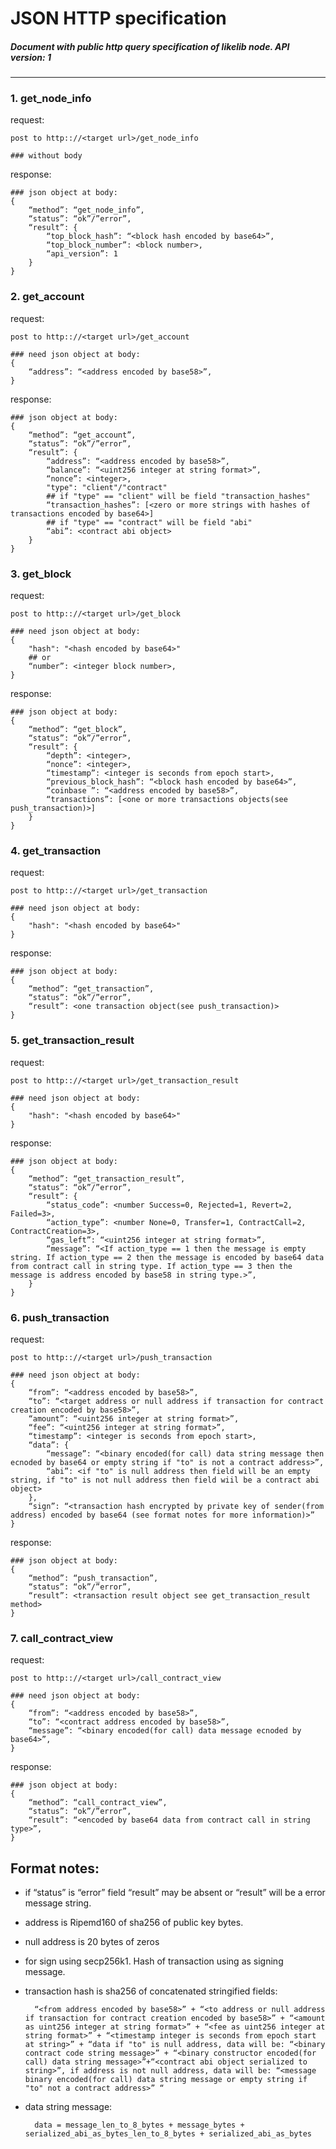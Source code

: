 # JSON HTTP specification
##### Document with public http query specification of likelib node. API version: 1

---

### 1. get_node_info

request: 
	
	post to http:://<target url>/get_node_info
	
	### without body

response:

	### json object at body:
	{
		“method”: “get_node_info”,
		“status”: “ok”/”error”,
		“result”: {
			“top_block_hash”: “<block hash encoded by base64>”,
			“top_block_number”: <block number>,
			“api_version”: 1
		}
	}

### 2. get_account

request:

	post to http:://<target url>/get_account
	
	### need json object at body:
    {
        “address”: “<address encoded by base58>”,
    }

response:

	### json object at body:
	{
		“method”: “get_account”,
		“status”: “ok”/”error”,
		“result”: {
			“address”: “<address encoded by base58>”,
			“balance”: “<uint256 integer at string format>”,
			“nonce”: <integer>,
			"type": "client"/"contract"
			## if "type" == "client" will be field "transaction_hashes"
            “transaction_hashes”: [<zero or more strings with hashes of transactions encoded by base64>]
            ## if "type" == "contract" will be field "abi"
            “abi”: <contract abi object>
		}
	}

### 3. get_block

request:

	post to http:://<target url>/get_block

	### need json object at body:
    {
        "hash": "<hash encoded by base64>"
        ## or
    	“number”: <integer block number>,
    }
    
response:

	### json object at body:
	{
		“method”: “get_block”,
		“status”: “ok”/”error”,
		“result”: {
			“depth”: <integer>,
			“nonce”: <integer>,
			“timestamp”: <integer is seconds from epoch start>,
			“previous_block_hash”: “<block hash encoded by base64>”,
			“coinbase ”: “<address encoded by base58>”,
			“transactions”: [<one or more transactions objects(see push_transaction)>]
		}
	}

### 4. get_transaction

request:
	
	post to http:://<target url>/get_transaction

	### need json object at body:
    {
        "hash": "<hash encoded by base64>"
    }

response:

	### json object at body:
	{
		“method”: “get_transaction”,
		“status”: “ok”/”error”,
		“result”: <one transaction object(see push_transaction)>
	}

### 5. get_transaction_result

request:

	post to http:://<target url>/get_transaction_result

	### need json object at body:
    {
        "hash": "<hash encoded by base64>"
    }
    
response:

	### json object at body:
	{
		“method”: “get_transaction_result”,
		“status”: “ok”/”error”,
		“result”: {
			“status_code”: <number Success=0, Rejected=1, Revert=2, Failed=3>,
			“action_type”: <number None=0, Transfer=1, ContractCall=2, ContractCreation=3>,
			“gas_left”: “<uint256 integer at string format>”,
			“message”: “<If action_type == 1 then the message is empty string. If action_type == 2 then the message is encoded by base64 data from contract call in string type. If action_type == 3 then the message is address encoded by base58 in string type.>”,
		}
	}


### 6. push_transaction

request:

	post to http:://<target url>/push_transaction

	### need json object at body:
	{
		“from”: “<address encoded by base58>”,
		“to”: “<target address or null address if transaction for contract creation encoded by base58>”,
		“amount”: “<uint256 integer at string format>”,
		“fee”: “<uint256 integer at string format>”,
		“timestamp”: <integer is seconds from epoch start>,
		“data”: {
			“message”: “<binary encoded(for call) data string message then ecnoded by base64 or empty string if "to" is not a contract address>”,
			“abi”: <if "to" is null address then field will be an empty string, if "to" is not null address then field wiil be a contract abi object>	
		},
		“sign”: “<transaction hash encrypted by private key of sender(from address) encoded by base64 (see format notes for more information)>” 
	}

response:

	### json object at body:
	{
		“method”: “push_transaction”,
		“status”: “ok”/”error”,
		“result”: <transaction result object see get_transaction_result method>
	}

### 7. call_contract_view

request:

	post to http:://<target url>/call_contract_view

	### need json object at body:
	{
		“from”: “<address encoded by base58>”,
		“to”: “<contract address encoded by base58>”,
		“message”: “<binary encoded(for call) data message ecnoded by base64>”,
	}

response:

	### json object at body:
	{
		“method”: “call_contract_view”,
		“status”: “ok”/”error”,
		“result”: “<encoded by base64 data from contract call in string type>”,
	}


## Format notes:

- if “status” is “error” field “result” may be absent  or “result” will be a error message string.
- address is Ripemd160 of sha256 of public key bytes.
- null address is 20 bytes of zeros
- for sign using secp256k1. Hash of transaction using as signing message.
- transaction hash is sha256 of concatenated stringified fields:

		“<from address encoded by base58>” + “<to address or null address if transaction for contract creation encoded by base58>” + “<amount as uint256 integer at string format>” + “<fee as uint256 integer at string format>” + “<timestamp integer is seconds from epoch start at string>” + “data if "to" is null address, data will be: “<binary contract code string message>” + “<binary constructor encoded(for call) data string message>”+“<contract abi object serialized to string>”, if address is not null address, data will be: “<message binary encoded(for call) data string message or empty string if "to" not a contract address>” “

- data string message:

        data = message_len_to_8_bytes + message_bytes + serialized_abi_as_bytes_len_to_8_bytes + serialized_abi_as_bytes
    
   
